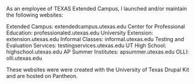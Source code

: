 As an employee of TEXAS Extended Campus, I launched and/or maintain the following websites:

Extended Campus: extendedcampus.utexas.edu
Center for Professional Education: professionaled.utexas.edu
University Extension: extension.utexas.edu
Informal Classes: informal.utexas.edu
Testing and Evaluation Services: testingservices.utexas.edu
UT High School: highschool.utexas.edu
AP Summer Institutes: apsummer.utexas.edu
OLLI: olli.utexas.edu

These websites were were created with the University of Texas Drupal Kit and are hosted on Pantheon. 
